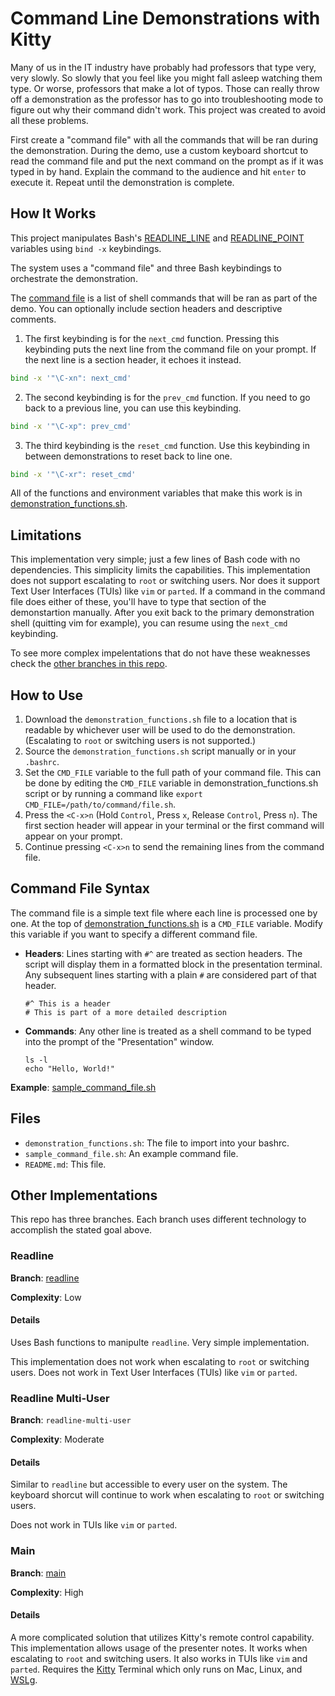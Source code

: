# Command Line Demonstrations with Kitty

Many of us in the IT industry have probably had professors that type very, very slowly. So slowly that you feel like you might fall asleep watching them type. Or worse, professors that make a lot of typos. Those can really throw off a demonstration as the professor has to go into troubleshooting mode to figure out why their command didn't work. This project was created to avoid all these problems.

First create a "command file" with all the commands that will be ran during the demonstration. During the demo, use a custom keyboard shortcut to read the command file and put the next command on the prompt as if it was typed in by hand. Explain the command to the audience and hit `enter` to execute it. Repeat until the demonstration is complete.

## How It Works

This project manipulates Bash's [READLINE_LINE](https://www.gnu.org/software/bash/manual/html_node/Bash-Variables.html#index-READLINE_005fLINE) and [READLINE_POINT](https://www.gnu.org/software/bash/manual/html_node/Bash-Variables.html#index-READLINE_005fPOINT) variables using `bind -x` keybindings.

The system uses a "command file" and three Bash keybindings to orchestrate the demonstration.

The [command file](#command-file-syntax) is a list of shell commands that will be ran as part of the demo. You can optionally include section headers and descriptive comments.

1. The first keybinding is for the `next_cmd` function. Pressing this keybinding puts the next line from the command file on your prompt. If the next line is a section header, it echoes it instead.

```sh
bind -x '"\C-xn": next_cmd'
```

2. The second keybinding is for the `prev_cmd` function. If you need to go back to a previous line, you can use this keybinding.

```sh
bind -x '"\C-xp": prev_cmd'
```

3. The third keybinding is the `reset_cmd` function. Use this keybinding in between demonstrations to reset back to line one.

```sh
bind -x '"\C-xr": reset_cmd'
```

All of the functions and environment variables that make this work is in [demonstration_functions.sh](./demonstration_functions.sh).

## Limitations

This implementation very simple; just a few lines of Bash code with no dependencies. This simplicity limits the capabilities. This implementation does not support escalating to `root` or switching users. Nor does it support Text User Interfaces (TUIs) like `vim` or `parted`. If a command in the command file does either of these, you'll have to type that section of the demonstartion manually. After you exit back to the primary demonstration shell (quitting vim for example), you can resume using the `next_cmd` keybinding. 

To see more complex impelentations that do not have these weaknesses check the [other branches in this repo](#other-implementations).

## How to Use

1. Download the `demonstration_functions.sh` file to a location that is readable by whichever user will be used to do the demonstration. (Escalating to `root` or switching users is not supported.)
1. Source the `demonstration_functions.sh` script manually or in your `.bashrc`.
1. Set the `CMD_FILE` variable to the full path of your command file. This can be done by editing the `CMD_FILE` variable in demonstration_functions.sh script or by running a command like `export CMD_FILE=/path/to/command/file.sh`.
1. Press the `<C-x>n` (Hold `Control`, Press `x`, Release `Control`, Press `n`). The first section header will appear in your terminal or the first command will appear on your prompt.
1. Continue pressing `<C-x>n` to send the remaining lines from the command file.

## Command File Syntax
The command file is a simple text file where each line is processed one by one. At the top of [demonstration_functions.sh](./demonstration_functions.sh) is a `CMD_FILE` variable. Modify this variable if you want to specify a different command file.

*   **Headers**: Lines starting with `#^` are treated as section headers. The script will display them in a formatted block in the presentation terminal. Any subsequent lines starting with a plain `#` are considered part of that header.
    ```
    #^ This is a header
    # This is part of a more detailed description
    ```
*   **Commands**: Any other line is treated as a shell command to be typed into the prompt of the "Presentation" window.
    ```
    ls -l
    echo "Hello, World!"
    ```

**Example**: [sample_command_file.sh](./sample_command_file.sh)

## Files

*   `demonstration_functions.sh`: The file to import into your bashrc.
*   `sample_command_file.sh`: An example command file.
*   `README.md`: This file.

## Other Implementations

This repo has three branches. Each branch uses different technology to accomplish the stated goal above.

### Readline

**Branch**: [readline](https://github.com/seantwie03/cli_demos/tree/readline?tab=readme-ov-file)

**Complexity**: Low

#### Details

Uses Bash functions to manipulte `readline`. Very simple implementation.

This implementation does not work when escalating to `root` or switching users. Does not work in Text User Interfaces (TUIs) like `vim` or `parted`.

### Readline Multi-User

**Branch**: `readline-multi-user`

**Complexity**: Moderate

#### Details

Similar to `readline` but accessible to every user on the system. The keyboard shorcut will continue to work when escalating to `root` or switching users.

Does not work in TUIs like `vim` or `parted`.

### Main

**Branch**: [main](https://github.com/seantwie03/cli_demos)

**Complexity**: High

#### Details

A more complicated solution that utilizes Kitty's remote control capability. This implementation allows usage of the presenter notes. It works when escalating to `root` and switching users. It also works in TUIs like `vim` and `parted`. Requires the [Kitty](https://sw.kovidgoyal.net/kitty/) Terminal which only runs on Mac, Linux, and [WSLg](https://learn.microsoft.com/en-us/windows/wsl/tutorials/gui-apps).

